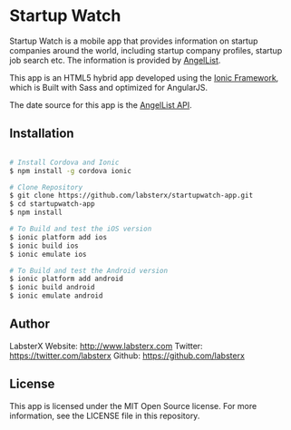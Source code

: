 Startup Watch
=========

Startup Watch is a mobile app that provides information on startup companies around the world, including startup company profiles, startup job search etc. The information is provided by [AngelList](https://angel.co).

This app is an HTML5 hybrid app developed using the [Ionic Framework](http://ionicframework.com/), which is Built with Sass and optimized for AngularJS. 

The date source for this app is the [AngelList API](https://angel.co/api).


Installation
--------------

```sh

# Install Cordova and Ionic
$ npm install -g cordova ionic

# Clone Repository
$ git clone https://github.com/labsterx/startupwatch-app.git
$ cd startupwatch-app
$ npm install

# To Build and test the iOS version
$ ionic platform add ios
$ ionic build ios
$ ionic emulate ios

# To Build and test the Android version
$ ionic platform add android
$ ionic build android
$ ionic emulate android

```

Author
------

LabsterX
Website: http://www.labsterx.com
Twitter: https://twitter.com/labsterx
Github: https://github.com/labsterx

License
----

This app is licensed under the MIT Open Source license. For more information, see the LICENSE file in this repository.